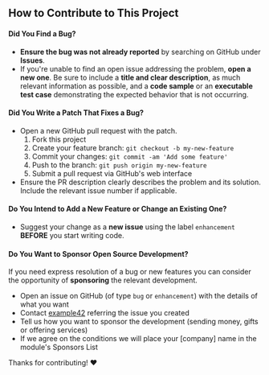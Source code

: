 ## How to Contribute to This Project

#### **Did You Find a Bug?**

-   **Ensure the bug was not already reported** by searching on GitHub under **Issues**.
-   If you're unable to find an open issue addressing the problem, **open a new one**. Be sure to include a **title and clear description**, as much relevant information as possible, and a **code sample** or an **executable test case** demonstrating the expected behavior that is not occurring.

#### **Did You Write a Patch That Fixes a Bug?**

-   Open a new GitHub pull request with the patch.
    1.  Fork this project
    2.  Create your feature branch: `git checkout -b my-new-feature`
    3.  Commit your changes: `git commit -am 'Add some feature'`
    4.  Push to the branch: `git push origin my-new-feature`
    5.  Submit a pull request via GitHub's web interface
-   Ensure the PR description clearly describes the problem and its solution. Include the relevant issue number if applicable.

#### **Do You Intend to Add a New Feature or Change an Existing One?**

-   Suggest your change as a **new issue** using the label `enhancement` **BEFORE** you start writing code.

#### **Do You Want to Sponsor Open Source Development?**

If you need express resolution of a bug or new features you can consider the opportunity of **sponsoring** the relevant development.

-   Open an issue on GitHub (of type `bug` or `enhancement`) with the details of what you want 
-   Contact [example42](http://www.example42.com/#contact) referring the issue you created
-   Tell us how you want to sponsor the development (sending money, gifts or offering services)
-   If we agree on the conditions we will place your [company] name in the module's Sponsors List

Thanks for contributing! :heart:
